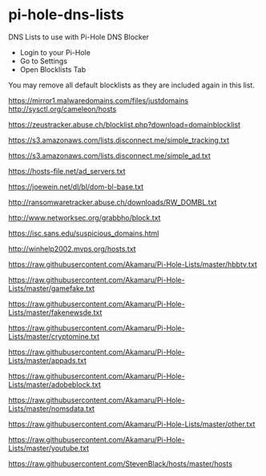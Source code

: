 # pi-hole-dns-lists
DNS Lists to use with Pi-Hole DNS Blocker

 - Login to your Pi-Hole
 - Go to Settings
 - Open Blocklists Tab
 
You may remove all default blocklists as they are included again in this list.

https://mirror1.malwaredomains.com/files/justdomains
http://sysctl.org/cameleon/hosts

https://zeustracker.abuse.ch/blocklist.php?download=domainblocklist 	

https://s3.amazonaws.com/lists.disconnect.me/simple_tracking.txt 	

https://s3.amazonaws.com/lists.disconnect.me/simple_ad.txt 	

https://hosts-file.net/ad_servers.txt 	

https://joewein.net/dl/bl/dom-bl-base.txt 	

http://ransomwaretracker.abuse.ch/downloads/RW_DOMBL.txt 	

http://www.networksec.org/grabbho/block.txt 	

https://isc.sans.edu/suspicious_domains.html 	

http://winhelp2002.mvps.org/hosts.txt 	

https://raw.githubusercontent.com/Akamaru/Pi-Hole-Lists/master/hbbtv.txt 	

https://raw.githubusercontent.com/Akamaru/Pi-Hole-Lists/master/gamefake.txt 	

https://raw.githubusercontent.com/Akamaru/Pi-Hole-Lists/master/fakenewsde.txt 	

https://raw.githubusercontent.com/Akamaru/Pi-Hole-Lists/master/cryptomine.txt 	

https://raw.githubusercontent.com/Akamaru/Pi-Hole-Lists/master/appads.txt 	

https://raw.githubusercontent.com/Akamaru/Pi-Hole-Lists/master/adobeblock.txt 	

https://raw.githubusercontent.com/Akamaru/Pi-Hole-Lists/master/nomsdata.txt 	

https://raw.githubusercontent.com/Akamaru/Pi-Hole-Lists/master/other.txt 	

https://raw.githubusercontent.com/Akamaru/Pi-Hole-Lists/master/youtube.txt 	

https://raw.githubusercontent.com/StevenBlack/hosts/master/hosts
